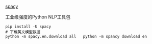 [spacy](http://www.52nlp.cn/tag/python-spacy)

工业级强度的Python NLP工具包

```
pip install -U spacy
# 下载英文模型数据
python -m spacy.en.download all   python -m spancy download en
```



